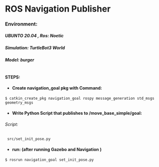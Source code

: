 # ROS Navigation Publisher 
  ### Environment: 
  ##### UBUNTO 20.04 , Ros: Noetic
  ##### Simulation: TurtleBot3 World 
  ##### Model: burger
 #
#### STEPS:

- #### Create navigation_goal pkg with Command:
````
$ catkin_create_pkg navigation_goal rospy message_generation std_msgs geometry_msgs
````
- #### Write Python Script that publishes to  /move_base_simple/goal:
###### Script:
````
 src/set_init_pose.py
````
- #### run: (after running Gazebo and Navigation )
````
$ rosrun navigation_goal set_init_pose.py
````
  

